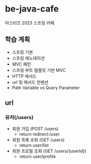 # be-java-cafe
마스터즈 2023 스프링 카페 

## 학습 계획
- 스프링 기본
- 스프링 애노테이션
- MVC 패턴
- 스프링 부트 템플릿 기반 MVC
- HTTP 메서드
- url 및 메서드 컨벤션
- Path Variable vs Query Parameter


## url
### 유저(/users)
- 회원 가입 (POST /users)
  - return redirect:/user
- 회원 목록 조회 (GET /users)
  - return user/list
- 회원 프로필 조회 (GET /users/{userId})
  - return user/profile